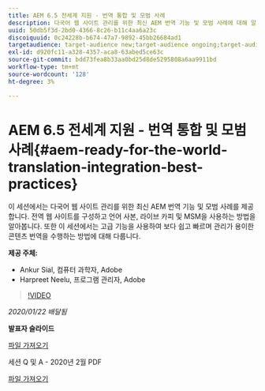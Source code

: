 ```yaml
---
title: AEM 6.5 전세계 지원 - 번역 통합 및 모범 사례
description: 다국어 웹 사이트 관리를 위한 최신 AEM 번역 기능 및 모범 사례에 대해 알아봅니다. 글로벌 웹 사이트를 구성하고, 언어 사본을 사용하고, 라이브 카피를 하고, MSM을 사용하는 방법을 알아봅니다. 고급 기능을 사용하여 보다 쉽고 빠르며 간편하게 콘텐츠를 번역할 수 있습니다.
uuid: 50db5f3d-2bd0-4366-8c26-b11c4aa6a23c
discoiquuid: 0c24228b-b674-47a7-9892-45bb26684ad1
targetaudience: target-audience new;target-audience ongoing;target-audience upgrader
exl-id: d920fc11-a328-4357-aca8-63abed5ce63c
source-git-commit: bdd73fea8b33aa0bd25d8de5295808a6aa9911bd
workflow-type: tm+mt
source-wordcount: '128'
ht-degree: 3%

---
```


# AEM 6.5 전세계 지원 - 번역 통합 및 모범 사례{#aem-ready-for-the-world-translation-integration-best-practices}

이 세션에서는 다국어 웹 사이트 관리를 위한 최신 AEM 번역 기능 및 모범 사례를 제공합니다. 전역 웹 사이트를 구성하고 언어 사본, 라이브 카피 및 MSM을 사용하는 방법을 알아봅니다. 또한 이 세션에서는 고급 기능을 사용하여 보다 쉽고 빠르며 관리가 용이한 콘텐츠 번역을 수행하는 방법에 대해 다룹니다.

**제공 주체:**

* Ankur Sial, 컴퓨터 과학자, Adobe
* Harpreet Neelu, 프로그램 관리자, Adobe

>[!VIDEO](https://video.tv.adobe.com/v/31153?quality=9)

*2020/01/22 배달됨*

**발표자 슬라이드**

[파일 가져오기](assets/gems-2020-translations.pdf)

세션 Q 및 A - 2020년 2월 PDF

[파일 가져오기](assets/aem-gems-translationqnafeb2020.pdf)
